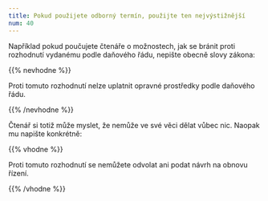 ```yaml
---
title: Pokud použijete odborný termín, použijte ten nejvýstižnější
num: 40
---
```

Například pokud poučujete čtenáře o možnostech, jak se bránit proti rozhodnutí vydanému podle daňového řádu, nepište obecně slovy zákona:

{{% nevhodne %}}

Proti tomuto rozhodnutí nelze uplatnit opravné prostředky podle daňového řádu.

{{% /nevhodne %}}

Čtenář si totiž může myslet, že nemůže ve své věci dělat vůbec nic. Naopak mu napište konkrétně:

{{% vhodne %}}

Proti tomuto rozhodnutí se nemůžete odvolat ani podat návrh na obnovu řízení.

{{% /vhodne %}}